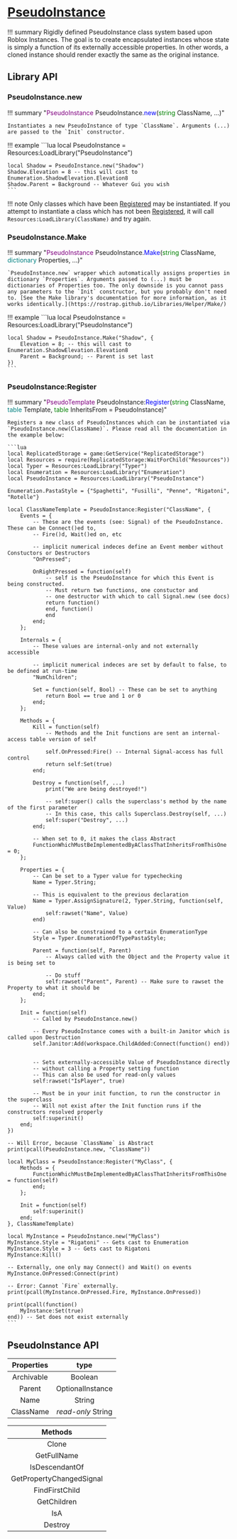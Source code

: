# [PseudoInstance](https://github.com/RoStrap/Classes/blob/master/PseudoInstance.lua)

!!! summary
	Rigidly defined PseudoInstance class system based upon Roblox Instances. The goal is to create encapsulated instances whose state is simply a function of its externally accessible properties. In other words, a cloned instance should render exactly the same as the original instance.

## Library API

### PseudoInstance.new

!!! summary "<span style="color:purple;">PseudoInstance</span> PseudoInstance.<span style="color:blue;">new</span>(<span style="color:green;">string</span> ClassName, ...)"

	Instantiates a new PseudoInstance of type `ClassName`. Arguments (...) are passed to the `Init` constructor.

!!! example
	```lua
	local PseudoInstance = Resources:LoadLibrary("PseudoInstance")

	local Shadow = PseudoInstance.new("Shadow")
	Shadow.Elevation = 8 -- this will cast to Enumeration.ShadowElevation.Elevation8
	Shadow.Parent = Background -- Whatever Gui you wish
	```

!!! note
	Only classes which have been [Registered](https://rostrap.github.io/Libraries/Classes/PseudoInstance/#pseudoinstanceregister) may be instantiated. If you attempt to instantiate a class which has not been [Registered](https://rostrap.github.io/Libraries/Classes/PseudoInstance/#pseudoinstanceregister), it will call `Resources:LoadLibrary(ClassName)` and try again.

### PseudoInstance.Make

!!! summary "<span style="color:purple;">PseudoInstance</span> PseudoInstance.<span style="color:blue;">Make</span>(<span style="color:green;">string</span> ClassName, <span style="color:teal;">dictionary</span> Properties, ...)"

	`PseudoInstance.new` wrapper which automatically assigns properties in dictionary `Properties`. Arguments passed to (...) must be dictionaries of Properties too. The only downside is you cannot pass any parameters to the `Init` constructor, but you probably don't need to. [See the Make library's documentation for more information, as it works identically.](https://rostrap.github.io/Libraries/Helper/Make/)

!!! example
	```lua
	local PseudoInstance = Resources:LoadLibrary("PseudoInstance")

	local Shadow = PseudoInstance.Make("Shadow", {
		Elevation = 8; -- this will cast to Enumeration.ShadowElevation.Elevation8
		Parent = Background; -- Parent is set last
	})
	```
### PseudoInstance:Register

!!! summary "<span style="color:purple;">PseudoTemplate</span> PseudoInstance:<span style="color:blue;">Register</span>(<span style="color:green;">string</span> ClassName, <span style="color:teal;">table</span> Template, <span style="color:green;">table</span> InheritsFrom = PseudoInstance)"

	Registers a new class of PseudoInstances which can be instantiated via `PseudoInstance.new(ClassName)`. Please read all the documentation in the example below:

	```lua
	local ReplicatedStorage = game:GetService("ReplicatedStorage")
	local Resources = require(ReplicatedStorage:WaitForChild("Resources"))
	local Typer = Resources:LoadLibrary("Typer")
	local Enumeration = Resources:LoadLibrary("Enumeration")
	local PseudoInstance = Resources:LoadLibrary("PseudoInstance")

	Enumeration.PastaStyle = {"Spaghetti", "Fusilli", "Penne", "Rigatoni", "Rotelle"}

	local ClassNameTemplate = PseudoInstance:Register("ClassName", {
		Events = {
			-- These are the events (see: Signal) of the PseudoInstance. These can be Connect()ed to,
			-- Fire()d, Wait()ed on, etc

			-- implicit numerical indeces define an Event member without Constuctors or Destructors
			"OnPressed";

			OnRightPressed = function(self)
				-- self is the PseudoInstance for which this Event is being constructed.
				-- Must return two functions, one constuctor and
				-- one destructor with which to call Signal.new (see docs)
				return function()
				end, function()
				end
			end;
		};

		Internals = {
			-- These values are internal-only and not externally accessible

			-- implicit numerical indeces are set by default to false, to be defined at run-time
			"NumChildren";

			Set = function(self, Bool) -- These can be set to anything
				return Bool == true and 1 or 0
			end;
		};

		Methods = {
			Kill = function(self)
				-- Methods and the Init functions are sent an internal-access table version of self

				self.OnPressed:Fire() -- Internal Signal-access has full control
				return self:Set(true)
			end;

			Destroy = function(self, ...)
				print("We are being destroyed!")

				-- self:super() calls the superclass's method by the name of the first parameter
				-- In this case, this calls Superclass.Destroy(self, ...)
				self:super("Destroy", ...)
			end;

			-- When set to 0, it makes the class Abstract
			FunctionWhichMustBeImplementedByAClassThatInheritsFromThisOne = 0;
		};

		Properties = {
			-- Can be set to a Typer value for typechecking
			Name = Typer.String;

			-- This is equivalent to the previous declaration
			Name = Typer.AssignSignature(2, Typer.String, function(self, Value)
				self:rawset("Name", Value)
			end)

			-- Can also be constrained to a certain EnumerationType
			Style = Typer.EnumerationOfTypePastaStyle;

			Parent = function(self, Parent)
				-- Always called with the Object and the Property value it is being set to

				-- Do stuff
				self:rawset("Parent", Parent) -- Make sure to rawset the Property to what it should be
			end;
		};

		Init = function(self)
			-- Called by PseudoInstance.new()

			-- Every PseudoInstance comes with a built-in Janitor which is called upon Destruction
			self.Janitor:Add(workspace.ChildAdded:Connect(function() end))


			-- Sets externally-accessible Value of PseudoInstance directly
			-- without calling a Property setting function
			-- This can also be used for read-only values
			self:rawset("IsPlayer", true)

			-- Must be in your init function, to run the constructor in the superclass
			-- Will not exist after the Init function runs if the constructors resolved properly
			self:superinit()
		end;
	})

	-- Will Error, because `ClassName` is Abstract
	print(pcall(PseudoInstance.new, "ClassName"))

	local MyClass = PseudoInstance:Register("MyClass", {
		Methods = {
			FunctionWhichMustBeImplementedByAClassThatInheritsFromThisOne = function(self)
			end;
		};

		Init = function(self)
			self:superinit()
		end;
	}, ClassNameTemplate)

	local MyInstance = PseudoInstance.new("MyClass")
	MyInstance.Style = "Rigatoni" -- Gets cast to Enumeration
	MyInstance.Style = 3 -- Gets cast to Rigatoni
	MyInstance:Kill()

	-- Externally, one only may Connect() and Wait() on events
	MyInstance.OnPressed:Connect(print)

	-- Error: Cannot `Fire` externally.
	print(pcall(MyInstance.OnPressed.Fire, MyInstance.OnPressed))

	print(pcall(function()
		MyInstance:Set(true)
	end)) -- Set does not exist externally
	```

## PseudoInstance API

|Properties|type|
|:-:|:-:|
|Archivable|Boolean|
|Parent|OptionalInstance|
|Name|String|
|ClassName|*read-only* String|

|Methods|
|:-:|
|Clone|
|GetFullName|
|IsDescendantOf|
|GetPropertyChangedSignal|
|FindFirstChild|
|GetChildren|
|IsA|
|Destroy|
